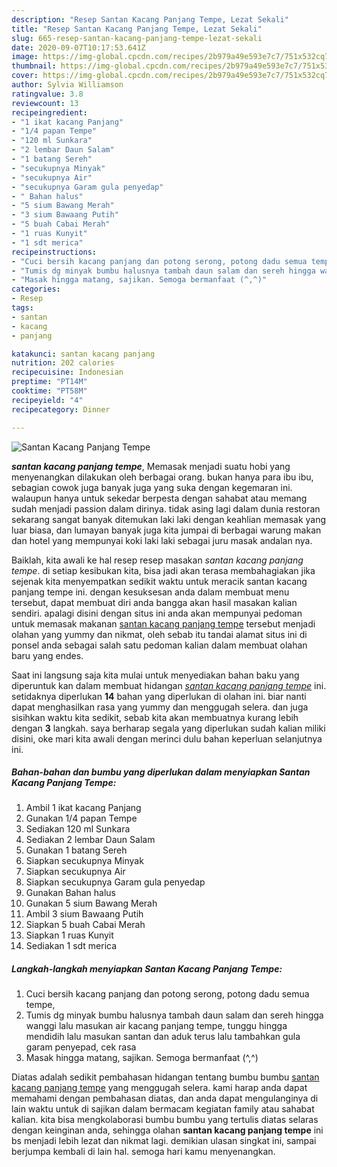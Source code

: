```yaml
---
description: "Resep Santan Kacang Panjang Tempe, Lezat Sekali"
title: "Resep Santan Kacang Panjang Tempe, Lezat Sekali"
slug: 665-resep-santan-kacang-panjang-tempe-lezat-sekali
date: 2020-09-07T10:17:53.641Z
image: https://img-global.cpcdn.com/recipes/2b979a49e593e7c7/751x532cq70/santan-kacang-panjang-tempe-foto-resep-utama.jpg
thumbnail: https://img-global.cpcdn.com/recipes/2b979a49e593e7c7/751x532cq70/santan-kacang-panjang-tempe-foto-resep-utama.jpg
cover: https://img-global.cpcdn.com/recipes/2b979a49e593e7c7/751x532cq70/santan-kacang-panjang-tempe-foto-resep-utama.jpg
author: Sylvia Williamson
ratingvalue: 3.8
reviewcount: 13
recipeingredient:
- "1 ikat kacang Panjang"
- "1/4 papan Tempe"
- "120 ml Sunkara"
- "2 lembar Daun Salam"
- "1 batang Sereh"
- "secukupnya Minyak"
- "secukupnya Air"
- "secukupnya Garam gula penyedap"
- " Bahan halus"
- "5 sium Bawang Merah"
- "3 sium Bawaang Putih"
- "5 buah Cabai Merah"
- "1 ruas Kunyit"
- "1 sdt merica"
recipeinstructions:
- "Cuci bersih kacang panjang dan potong serong, potong dadu semua tempe,"
- "Tumis dg minyak bumbu halusnya tambah daun salam dan sereh hingga wanggi lalu masukan air kacang panjang tempe, tunggu hingga mendidih lalu masukan santan dan aduk terus lalu tambahkan gula garam penyepad, cek rasa"
- "Masak hingga matang, sajikan. Semoga bermanfaat (^,^)"
categories:
- Resep
tags:
- santan
- kacang
- panjang

katakunci: santan kacang panjang 
nutrition: 202 calories
recipecuisine: Indonesian
preptime: "PT14M"
cooktime: "PT58M"
recipeyield: "4"
recipecategory: Dinner

---
```



![Santan Kacang Panjang Tempe](https://img-global.cpcdn.com/recipes/2b979a49e593e7c7/751x532cq70/santan-kacang-panjang-tempe-foto-resep-utama.jpg)

<b><i>santan kacang panjang tempe</i></b>, Memasak menjadi suatu hobi yang menyenangkan dilakukan oleh berbagai orang. bukan hanya para ibu ibu, sebagian cowok juga banyak juga yang suka dengan kegemaran ini. walaupun hanya untuk sekedar berpesta dengan sahabat atau memang sudah menjadi passion dalam dirinya. tidak asing lagi dalam dunia restoran sekarang sangat banyak ditemukan laki laki dengan keahlian memasak yang luar biasa, dan lumayan banyak juga kita jumpai di berbagai warung makan dan hotel yang mempunyai koki laki laki sebagai juru masak andalan nya.



Baiklah, kita awali ke hal resep resep masakan <i>santan kacang panjang tempe</i>. di setiap kesibukan kita, bisa jadi akan terasa membahagiakan jika sejenak kita menyempatkan sedikit waktu untuk meracik santan kacang panjang tempe ini. dengan kesuksesan anda dalam membuat menu tersebut, dapat membuat diri anda bangga akan hasil masakan kalian sendiri. apalagi disini dengan situs ini anda akan mempunyai pedoman untuk memasak makanan <u>santan kacang panjang tempe</u> tersebut menjadi olahan yang yummy dan nikmat, oleh sebab itu tandai alamat situs ini di ponsel anda sebagai salah satu pedoman kalian dalam membuat olahan baru yang endes.


Saat ini langsung saja kita mulai untuk menyediakan bahan baku yang diperuntuk kan dalam membuat hidangan <u><i>santan kacang panjang tempe</i></u> ini. setidaknya diperlukan <b>14</b> bahan yang diperlukan di olahan ini. biar nanti dapat menghasilkan rasa yang yummy dan menggugah selera. dan juga sisihkan waktu kita sedikit, sebab kita akan membuatnya kurang lebih dengan <b>3</b> langkah. saya berharap segala yang diperlukan sudah kalian miliki disini, oke mari kita awali dengan merinci dulu bahan keperluan selanjutnya ini.

<!--inarticleads1-->

##### Bahan-bahan dan bumbu yang diperlukan dalam menyiapkan Santan Kacang Panjang Tempe:

1. Ambil 1 ikat kacang Panjang
1. Gunakan 1/4 papan Tempe
1. Sediakan 120 ml Sunkara
1. Sediakan 2 lembar Daun Salam
1. Gunakan 1 batang Sereh
1. Siapkan secukupnya Minyak
1. Siapkan secukupnya Air
1. Siapkan secukupnya Garam gula penyedap
1. Gunakan  Bahan halus
1. Gunakan 5 sium Bawang Merah
1. Ambil 3 sium Bawaang Putih
1. Siapkan 5 buah Cabai Merah
1. Siapkan 1 ruas Kunyit
1. Sediakan 1 sdt merica




<!--inarticleads2-->

##### Langkah-langkah menyiapkan Santan Kacang Panjang Tempe:

1. Cuci bersih kacang panjang dan potong serong, potong dadu semua tempe,
1. Tumis dg minyak bumbu halusnya tambah daun salam dan sereh hingga wanggi lalu masukan air kacang panjang tempe, tunggu hingga mendidih lalu masukan santan dan aduk terus lalu tambahkan gula garam penyepad, cek rasa
1. Masak hingga matang, sajikan. Semoga bermanfaat (^,^)




Diatas adalah sedikit pembahasan hidangan tentang bumbu bumbu <u>santan kacang panjang tempe</u> yang menggugah selera. kami harap anda dapat memahami dengan pembahasan diatas, dan anda dapat mengulanginya di lain waktu untuk di sajikan dalam bermacam kegiatan family atau sahabat kalian. kita bisa mengkolaborasi bumbu bumbu yang tertulis diatas selaras dengan keinginan anda, sehingga olahan <b>santan kacang panjang tempe</b> ini bs menjadi lebih lezat dan nikmat lagi. demikian ulasan singkat ini, sampai berjumpa kembali di lain hal. semoga hari kamu menyenangkan.
